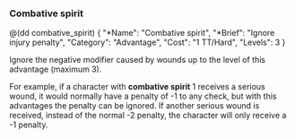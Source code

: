 ### Combative spirit

@(dd combative_spirit)
{ 
  "*Name": "Combative spirit",
  "*Brief": "Ignore injury penalty",
  "Category": "Advantage",
  "Cost": "1 TT/Hard",
  "Levels": 3
}

Ignore the negative modifier caused by wounds up to the level of this advantage
(maximum 3).

For example, if a character with **combative spirit** 1 receives a serious wound,
it would normally have a penalty of -1 to any check, but with this advantages
the penalty can be ignored. If another serious wound is received, instead of
the normal -2 penalty, the character will only receive a -1 penalty.
